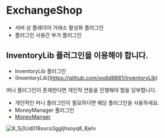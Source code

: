 # ExchangeShop

- 서버 상 플레이어 거래소 활성화 플러그인
- 플러그인 사용간 부가 플러그인

## InventoryLib 플러그인을 이용해야 합니다.
- InventoryLib 플러그인
- (InventoryLib](https://github.com/xodid8881/InventoryLib)

 머니 플러그인이 존재한다면 개인적 연동을 진행해야 함을 당부합니다.

- 개인적인 머니 플러그인이 필요하다면 해당 플러그인을 사용하세요.
- MoneyManager 플러그인
- [MoneyManger](https://github.com/xodid8881/MoneyManager)


![8_5j3Ud018svcs3ggljhsoyq8_8jelv](https://user-images.githubusercontent.com/26338400/226340382-a9cc5660-6731-4d94-a4dc-7be0e8d09f5a.jpg)

